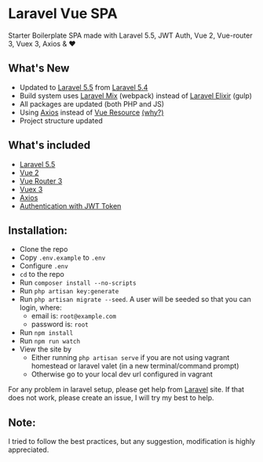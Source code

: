 # Laravel Vue SPA
Starter Boilerplate SPA made with Laravel 5.5, JWT Auth, Vue 2, Vue-router 3, Vuex 3, Axios & :heart:

## What's New
 * Updated to [Laravel 5.5](https://laravel.com/docs/5.5) from [Laravel 5.4](https://laravel.com/docs/5.4)
 * Build system uses [Laravel Mix](https://laravel.com/docs/5.5/mix) (webpack) instead of [Laravel Elixir](https://laravel.com/docs/5.3/elixir) (gulp)
 * All packages are updated (both PHP and JS)
 * Using [Axios](https://github.com/mzabriskie/axios) instead of [Vue Resource](https://github.com/pagekit/vue-resource) [(why?)](https://medium.com/the-vue-point/retiring-vue-resource-871a82880af4#.dlferoozu)
 * Project structure updated
## What's included 
* [Laravel 5.5](https://laravel.com/docs/5.5)
* [Vue 2](https://vuejs.org)
* [Vue Router 3](http://router.vuejs.org)
* [Vuex 3](http://vuex.vuejs.org)
* [Axios](https://github.com/mzabriskie/axios)
* [Authentication with JWT Token](https://github.com/tymondesigns/jwt-auth)

## Installation:
* Clone the repo
* Copy `.env.example` to `.env`
* Configure `.env`
* `cd` to the repo
* Run `composer install --no-scripts`
* Run `php artisan key:generate`
* Run `php artisan migrate --seed`. A user will be seeded so that you can login, where:
    * email is: `root@example.com`
    * password is: `root`
* Run `npm install`
* Run `npm run watch`
* View the site by 
    * Either running `php artisan serve` if you are not using vagrant homestead or laravel valet (in a new terminal/command prompt)
    * Otherwise go to your local dev url configured in vagrant

For any problem in laravel setup, please get help from [Laravel](https://laravel.com) site. If that does not work, please create an issue, I will try my best to help.
     
## Note:
I tried to follow the best practices, but any suggestion, modification is highly appreciated.  
